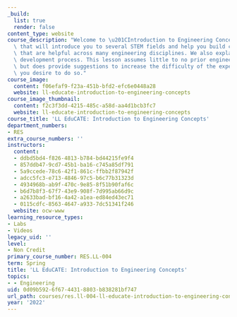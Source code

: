 ```yaml
---
_build:
  list: true
  render: false
content_type: website
course_description: "Welcome to \u201CIntroduction to Engineering Concepts,\" a lesson\
  \ that will introduce you to several STEM fields and help you build core skills\
  \ that are helpful across many engineering disciplines. We also explain the engineering/research\
  \ development process. This lesson assumes little to no prior engineering experience\
  \ but does provide suggestions to increase the difficulty of the experiments should\
  \ you desire to do so."
course_image:
  content: f06efaf9-f23a-451b-bfd2-efc6e0448a28
  website: ll-educate-introduction-to-engineering-concepts
course_image_thumbnail:
  content: f2c3f3dd-4215-485c-a58d-aa4d1bcb3fc7
  website: ll-educate-introduction-to-engineering-concepts
course_title: 'LL EduCATE: Introduction to Engineering Concepts'
department_numbers:
- RES
extra_course_numbers: ''
instructors:
  content:
  - ddbd5bd4-f826-4813-b784-bd44215fe9f4
  - 857ddb47-9cd7-45b1-ba16-c745a85df791
  - 5a9ccede-78c6-42f1-861c-ffbb2f87942f
  - adcc5fc3-e713-4846-97c5-b6c77b31323d
  - 4934968b-ab9f-470c-9e85-8f51b90faf6c
  - b6d7b8f3-67f7-43e9-908f-7d995ab66d9c
  - a2633bad-bf16-4a42-a1ea-ed84ed43ec71
  - 0115cdfc-8563-4647-a933-7dc51341f246
  website: ocw-www
learning_resource_types:
- Labs
- Videos
legacy_uid: ''
level:
- Non Credit
primary_course_number: RES.LL-004
term: Spring
title: 'LL EduCATE: Introduction to Engineering Concepts'
topics:
- - Engineering
uid: 0d09b592-6f67-4431-8803-b838281bf747
url_path: courses/res.ll-004-ll-educate-introduction-to-engineering-concepts-spring-2022
year: '2022'
---
```


